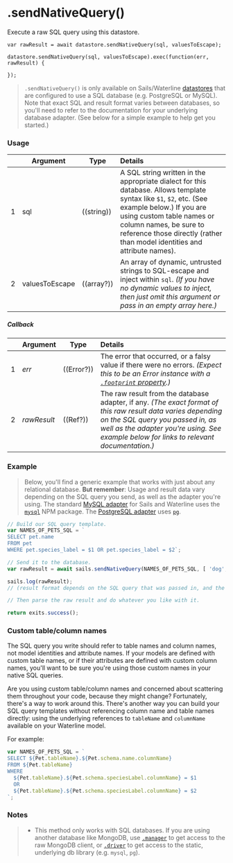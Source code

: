 # .sendNativeQuery()

Execute a raw SQL query using this datastore.

```usage
var rawResult = await datastore.sendNativeQuery(sql, valuesToEscape);
```

```usage:callbacks
datastore.sendNativeQuery(sql, valuesToEscape).exec(function(err, rawResult) {
  
});
```

> `.sendNativeQuery()` is only available on Sails/Waterline [datastores](http://sailsjs.com/documentation/reference/waterline-orm/datastores) that are configured to use a SQL database (e.g. PostgreSQL or MySQL). Note that exact SQL and result format varies between databases, so you'll need to refer to the documentation for your underlying database adapter. (See below for a simple example to help get you started.)

### Usage
|   |     Argument        | Type                | Details
|---|---------------------|---------------------|:------------|
| 1 | sql                 | ((string))          | A SQL string written in the appropriate dialect for this database.  Allows template syntax like `$1`, `$2`, etc. (See example below.)  If you are using custom table names or column names, be sure to reference those directly (rather than model identities and attribute names).  |
| 2 | valuesToEscape     | ((array?))           | An array of dynamic, untrusted strings to SQL-escape and inject within `sql`.  _(If you have no dynamic values to inject, then just omit this argument or pass in an empty array here.)_

##### Callback

|   |     Argument        | Type                | Details |
|---|:--------------------|---------------------|:---------------------------------------------------------------------------------|
| 1 |    _err_            | ((Error?))          | The error that occurred, or a falsy value if there were no errors.  _(Expect this to be an Error instance with a [`.footprint` property](https://github.com/treelinehq/waterline-query-docs/blob/8fc158d8460aa04ee6233fefbdf83cc17e7645df/docs/errors.md).)_
| 2 |    _rawResult_      | ((Ref?))            | The raw result from the database adapter, if any. _(The exact format of this raw result data varies depending on the SQL query you passed in, as well as the adapter you're using. See example below for links to relevant documentation.)_ |

### Example

> Below, you'll find a generic example that works with just about any relational database.  **But remember**: Usage and result data vary depending on the SQL query you send, as well as the adapter you're using.  The standard [MySQL adapter](http://sailsjs.com/documentation/concepts/extending-sails/adapters/available-adapters#?sailsmysql) for Sails and Waterline uses the [`mysql`](http://npmjs.com/package/mysql) NPM package.  The [PostgreSQL adapter](http://sailsjs.com/documentation/concepts/extending-sails/adapters/available-adapters#?sailspostgresql) uses [`pg`](http://npmjs.com/package/pg).


```js
// Build our SQL query template.
var NAMES_OF_PETS_SQL = `
SELECT pet.name 
FROM pet
WHERE pet.species_label = $1 OR pet.species_label = $2`;

// Send it to the database.
var rawResult = await sails.sendNativeQuery(NAMES_OF_PETS_SQL, [ 'dog', 'cat' ]);

sails.log(rawResult);
// (result format depends on the SQL query that was passed in, and the adapter you're using)

// Then parse the raw result and do whatever you like with it.

return exits.success();
```


### Custom table/column names

The SQL query you write should refer to table names and column names, not model identities and attribute names.  If your models are defined with custom table names, or if their attributes are defined with custom column names, you'll want to be sure you're using those custom names in your native SQL queries.

Are you using custom table/column names and concerned about scattering them throughout your code, because they might change?  Fortunately, there's a way to work around this.  There's another way you can build your SQL query templates without referencing column name and table names directly: using the underlying references to `tableName` and `columnName` available on your Waterline model.

For example:

```js
var NAMES_OF_PETS_SQL = `
SELECT ${Pet.tableName}.${Pet.schema.name.columnName} 
FROM ${Pet.tableName}
WHERE
  ${Pet.tableName}.${Pet.schema.speciesLabel.columnName} = $1
  OR
  ${Pet.tableName}.${Pet.schema.speciesLabel.columnName} = $2
`;
```

### Notes
> + This method only works with SQL databases.  If you are using another database like MongoDB, use [`.manager`](http://sailsjs.com/documentation/reference/waterline-orm/datastores/manager) to get access to the raw MongoDB client, or [`.driver`](http://sailsjs.com/documentation/reference/waterline-orm/datastores/driver) to get access to the static, underlying db library (e.g. `mysql`, `pg`).

<docmeta name="displayName" value=".sendNativeQuery()">
<docmeta name="pageType" value="method">
